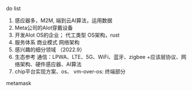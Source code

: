 do list
1. 感应器多，M2M, 端到云AI算法，运用数据
3. Meta公司的AIot穿戴设备
4. 开发AIot OS的企业； 代工类型
    OS架构，rust
5. 服务体系 商业模式 网络架构
6. 感兴趣的细分领域 （2022.9）
7. 生态参考
通信：LPWA、LTE、5G、WiFi、蓝牙、zigbee
+应该层协议、网络架构、硬件感应器、AI算法
8. chip平台实现方案、os、 vm-over-os: 终端部分


metamask 














